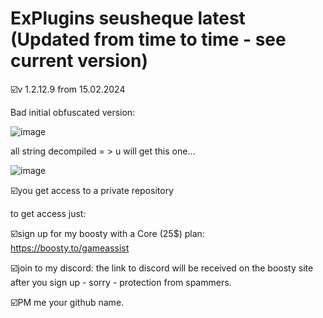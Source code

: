 # ExPlugins seusheque latest (Updated from time to time - see current version)

☑️v 1.2.12.9 from 15.02.2024

Bad initial obfuscated version:

![image](https://github.com/vlaskinarita/ExPlugins_seusheque_latest/assets/120003563/24773f0e-f602-411f-a0e0-8f77510057f5)

all string decompiled  = > u will get this one...

![image](https://github.com/vlaskinarita/ExPlugins_seusheque_latest/assets/120003563/6901d309-62d9-4456-b653-5b4cf9d73ae9)


☑️you get access to a private repository

to get access just:

☑️sign up for my boosty with a Core (25$) plan: https://boosty.to/gameassist

☑️join to my discord: the link to discord will be received on the boosty site after you sign up - sorry - protection from spammers.

☑️PM me your github name.
